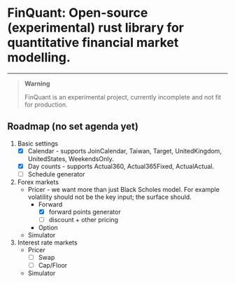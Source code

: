# FinQuant: Open-source (experimental) rust library for quantitative financial market modelling.

---
> **Warning**
>
> FinQuant is an experimental project, currently incomplete and not fit for production.

## Roadmap (no set agenda yet)

1. Basic settings 
   - [x] Calendar - supports JoinCalendar, Taiwan, Target, UnitedKingdom, UnitedStates, WeekendsOnly.
   - [x] Day counts - supports Actual360, Actual365Fixed, ActualActual.
   - [ ] Schedule generator
2. Forex markets
   - Pricer - we want more than just Black Scholes model. For example volatility should not be the key input; the surface should.
     - Forward
       - [x] forward points generator
       - [ ] discount + other pricing
     - Option
   - Simulator
3. Interest rate markets
   - Pricer
     - [ ] Swap
     - [ ] Cap/Floor
   - Simulator